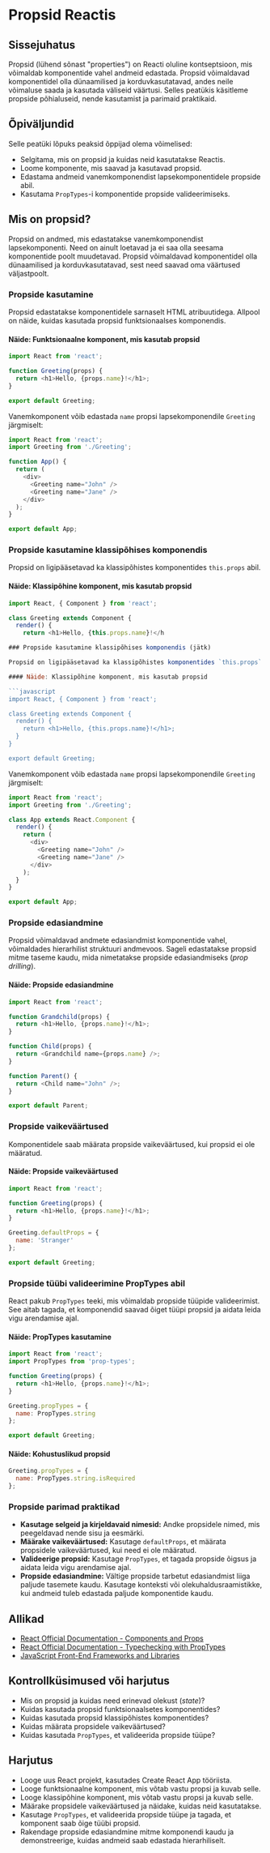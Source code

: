 # Propsid Reactis

## Sissejuhatus

Propsid (lühend sõnast "properties") on Reacti oluline kontseptsioon, mis võimaldab komponentide vahel andmeid edastada. Propsid võimaldavad komponentidel olla dünaamilised ja korduvkasutatavad, andes neile võimaluse saada ja kasutada väliseid väärtusi. Selles peatükis käsitleme propside põhialuseid, nende kasutamist ja parimaid praktikaid.

## Õpiväljundid

Selle peatüki lõpuks peaksid õppijad olema võimelised:

- Selgitama, mis on propsid ja kuidas neid kasutatakse Reactis.
- Loome komponente, mis saavad ja kasutavad propsid.
- Edastama andmeid vanemkomponendist lapsekomponentidele propside abil.
- Kasutama `PropTypes`-i komponentide propside valideerimiseks.

## Mis on propsid?

Propsid on andmed, mis edastatakse vanemkomponendist lapsekomponenti. Need on ainult loetavad ja ei saa olla seesama komponentide poolt muudetavad. Propsid võimaldavad komponentidel olla dünaamilised ja korduvkasutatavad, sest need saavad oma väärtused väljastpoolt.

### Propside kasutamine

Propsid edastatakse komponentidele sarnaselt HTML atribuutidega. Allpool on näide, kuidas kasutada propsid funktsionaalses komponendis.

#### Näide: Funktsionaalne komponent, mis kasutab propsid

```javascript
import React from 'react';

function Greeting(props) {
  return <h1>Hello, {props.name}!</h1>;
}

export default Greeting;
```

Vanemkomponent võib edastada `name` propsi lapsekomponendile `Greeting` järgmiselt:

```javascript
import React from 'react';
import Greeting from './Greeting';

function App() {
  return (
    <div>
      <Greeting name="John" />
      <Greeting name="Jane" />
    </div>
  );
}

export default App;
```

### Propside kasutamine klassipõhises komponendis

Propsid on ligipääsetavad ka klassipõhistes komponentides `this.props` abil.

#### Näide: Klassipõhine komponent, mis kasutab propsid

```javascript
import React, { Component } from 'react';

class Greeting extends Component {
  render() {
    return <h1>Hello, {this.props.name}!</h

### Propside kasutamine klassipõhises komponendis (jätk)

Propsid on ligipääsetavad ka klassipõhistes komponentides `this.props` abil.

#### Näide: Klassipõhine komponent, mis kasutab propsid

```javascript
import React, { Component } from 'react';

class Greeting extends Component {
  render() {
    return <h1>Hello, {this.props.name}!</h1>;
  }
}

export default Greeting;
```

Vanemkomponent võib edastada `name` propsi lapsekomponendile `Greeting` järgmiselt:

```javascript
import React from 'react';
import Greeting from './Greeting';

class App extends React.Component {
  render() {
    return (
      <div>
        <Greeting name="John" />
        <Greeting name="Jane" />
      </div>
    );
  }
}

export default App;
```

### Propside edasiandmine

Propsid võimaldavad andmete edasiandmist komponentide vahel, võimaldades hierarhilist struktuuri andmevoos. Sageli edastatakse propsid mitme taseme kaudu, mida nimetatakse propside edasiandmiseks (*prop drilling*).

#### Näide: Propside edasiandmine

```javascript
import React from 'react';

function Grandchild(props) {
  return <h1>Hello, {props.name}!</h1>;
}

function Child(props) {
  return <Grandchild name={props.name} />;
}

function Parent() {
  return <Child name="John" />;
}

export default Parent;
```

### Propside vaikeväärtused

Komponentidele saab määrata propside vaikeväärtused, kui propsid ei ole määratud.

#### Näide: Propside vaikeväärtused

```javascript
import React from 'react';

function Greeting(props) {
  return <h1>Hello, {props.name}!</h1>;
}

Greeting.defaultProps = {
  name: 'Stranger'
};

export default Greeting;
```

### Propside tüübi valideerimine PropTypes abil

React pakub `PropTypes` teeki, mis võimaldab propside tüüpide valideerimist. See aitab tagada, et komponendid saavad õiget tüüpi propsid ja aidata leida vigu arendamise ajal.

#### Näide: PropTypes kasutamine

```javascript
import React from 'react';
import PropTypes from 'prop-types';

function Greeting(props) {
  return <h1>Hello, {props.name}!</h1>;
}

Greeting.propTypes = {
  name: PropTypes.string
};

export default Greeting;
```

#### Näide: Kohustuslikud propsid

```javascript
Greeting.propTypes = {
  name: PropTypes.string.isRequired
};
```

### Propside parimad praktikad

- **Kasutage selgeid ja kirjeldavaid nimesid:** Andke propsidele nimed, mis peegeldavad nende sisu ja eesmärki.
- **Määrake vaikeväärtused:** Kasutage `defaultProps`, et määrata propsidele vaikeväärtused, kui need ei ole määratud.
- **Valideerige propsid:** Kasutage `PropTypes`, et tagada propside õigsus ja aidata leida vigu arendamise ajal.
- **Propside edasiandmine:** Vältige propside tarbetut edasiandmist liiga paljude tasemete kaudu. Kasutage konteksti või olekuhaldusraamistikke, kui andmeid tuleb edastada paljude komponentide kaudu.

## Allikad

- [React Official Documentation - Components and Props](https://reactjs.org/docs/components-and-props.html)
- [React Official Documentation - Typechecking with PropTypes](https://reactjs.org/docs/typechecking-with-proptypes.html)
- [JavaScript Front-End Frameworks and Libraries](https://www.javascriptstuff.com/)

## Kontrollküsimused või harjutus

- Mis on propsid ja kuidas need erinevad olekust (*state*)?
- Kuidas kasutada propsid funktsionaalsetes komponentides?
- Kuidas kasutada propsid klassipõhistes komponentides?
- Kuidas määrata propsidele vaikeväärtused?
- Kuidas kasutada `PropTypes`, et valideerida propside tüüpe?

## Harjutus

- Looge uus React projekt, kasutades Create React App tööriista.
- Looge funktsionaalne komponent, mis võtab vastu propsi ja kuvab selle.
- Looge klassipõhine komponent, mis võtab vastu propsi ja kuvab selle.
- Määrake propsidele vaikeväärtused ja näidake, kuidas neid kasutatakse.
- Kasutage `PropTypes`, et valideerida propside tüüpe ja tagada, et komponent saab õige tüübi propsid.
- Rakendage propside edasiandmine mitme komponendi kaudu ja demonstreerige, kuidas andmeid saab edastada hierarhiliselt.
